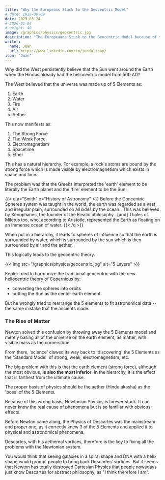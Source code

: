 ```yaml
---
title: "Why the Europeans Stuck to the Geocentric Model"
# date: 2015-09-09
date: 2023-03-24
# 2020-01-04
# weight: 40
image: /graphics/physics/geocentric.jpg
description: "The Europeaans Stuck to the Geocentric Model because of the wrong 5 Elements of the Greeks"
writer:
  name: Juan
  url: https://www.linkedin.com/in/jundalisay/
icon: "Juan"
---
```




Why did the West persistently believe that the Sun went around the Earth when the Hindus already had the heliocentric model from 500 AD?

The West believed that the universe was made up of 5 Elements as:

1. Earth
2. Water
3. Fire
4. Air
5. Aether

This now manifests as:

1. The Strong Force
2. The Weak Force
3. Electromagnetism
4. Spacetime
5. Ether

This has a natural hierarchy. For example, a rock's atoms are bound by the strong force which is made visible by electromagnetism which exists in space and time.

The problem was that the Greeks interpreted the 'earth' element to be literally the Earth planet and the 'fire' element to be the Sun!


{{< q a="Smith" c="History of Astronomy" >}}
Before the Concentric Spheres system was taught in the world, the earth was regarded as a vast and irregular plain, surrounded on all sides by the ocean.. This was believed by Xenophanes, the founder of the Eleatic philosophy.. [and] Thales of Miletus too, who, according to Aristotle, represented the Earth as floating on an immense ocean of water.
{{< /q >}}


When put in a hierarchy, it leads to spheres of influence so that the earth is surrounded by water, which is surrounded by the sun which is then surrounded by air and the aether. 

This logically leads to the geocentric theory.

{{< img src="/graphics/physics/geocentric.jpg" alt="5 Layers" >}}

Kepler tried to harmonize the traditional geocentric with the new heliocentric theory of Copernicus by:
- converting the spheres into orbits
- putting the Sun as the center earth element. 

But he wrongly tried to rearrange the 5 elements to fit astronomical data -- the same mistake that the ancients made. 


### The Rise of Matter

Newton solved this confusion by throwing away the 5 Elements model and merely basing all of the universe on the earth element, as matter, with visible mass as the cornerstone.

From there, 'science' clawed its way back to 'discovering' the 5 Elements as the 'Standard Model' of strong, weak, electromagnetism, etc.

The big problem with this is that the earth element (strong force), although the most obvious, **is also the most inferior**. In the hierarchy, it is the effect that is farthest from the ultimate cause.

The proper basis of physics should be the aether (Hindu akasha) as the 'boss' of the 5 Elements.

Because of this wrong basis, Newtonian Physics is forever stuck. It can never know the real cause of phenomena but is so familiar with obvious effects.

Before Newton came along, the Physics of Descartes was the mainstream and proper one, as it correctly knew 3 of the 5 Elements and applied it to physical and astronomical phenomena.

Descartes, with his aethereal vortices, therefore is the key to fixing all the problems with the Newtonian system.

You would think that seeing galaxies in a spiral shape and DNA with a helix shape would prompt people to bring back Descartes' vortices. But it seems that Newton has totally destroyed Cartesian Physics that people nowadays just know Descartes for abstract philosophy, as "I think therefore I am". 

